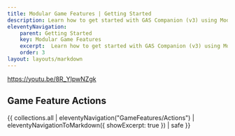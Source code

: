 ```yaml
---
title: Modular Game Features | Getting Started
description: Learn how to get started with GAS Companion (v3) using Modular Gameplay and Game Features
eleventyNavigation:
    parent: Getting Started
    key: Modular Game Features
    excerpt:  Learn how to get started with GAS Companion (v3) using Modular Gameplay and Game Features
    order: 3
layout: layouts/markdown
---
```


https://youtu.be/8R_YIpwNZgk

## Game Feature Actions

{{ collections.all | eleventyNavigation("GameFeatures/Actions") |  eleventyNavigationToMarkdown({ showExcerpt: true }) | safe }}